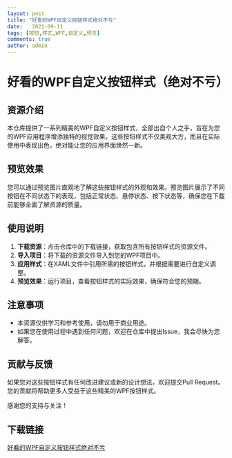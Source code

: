 ```yaml
---
layout: post
title: "好看的WPF自定义按钮样式绝对不亏"
date:   2021-09-11
tags: [按钮,样式,WPF,自定义,预览]
comments: true
author: admin
---
```

# 好看的WPF自定义按钮样式（绝对不亏）

## 资源介绍

本仓库提供了一系列精美的WPF自定义按钮样式，全部出自个人之手，旨在为您的WPF应用程序增添独特的视觉效果。这些按钮样式不仅美观大方，而且在实际使用中表现出色，绝对能让您的应用界面焕然一新。

## 预览效果

您可以通过预览图片直观地了解这些按钮样式的外观和效果。预览图片展示了不同按钮在不同状态下的表现，包括正常状态、悬停状态、按下状态等，确保您在下载前能够全面了解资源的质量。

## 使用说明

1. **下载资源**：点击仓库中的下载链接，获取包含所有按钮样式的资源文件。
2. **导入项目**：将下载的资源文件导入到您的WPF项目中。
3. **应用样式**：在XAML文件中引用所需的按钮样式，并根据需要进行自定义调整。
4. **预览效果**：运行项目，查看按钮样式的实际效果，确保符合您的预期。

## 注意事项

- 本资源仅供学习和参考使用，请勿用于商业用途。
- 如果您在使用过程中遇到任何问题，欢迎在仓库中提出Issue，我会尽快为您解答。

## 贡献与反馈

如果您对这些按钮样式有任何改进建议或新的设计想法，欢迎提交Pull Request。您的贡献将帮助更多人受益于这些精美的WPF按钮样式。

感谢您的支持与关注！

## 下载链接

[好看的WPF自定义按钮样式绝对不亏](https://pan.quark.cn/s/d9acfa428e1d)